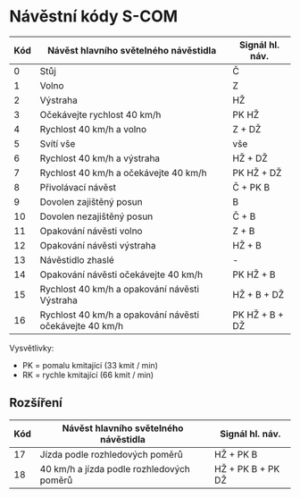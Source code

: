 Návěstní kódy S-COM
===================

| Kód | Návěst hlavního světelného návěstidla                   | Signál hl. náv.    |
| --- | ------------------------------------------------------- | ------------------ |
| 0   | Stůj                                                    | Č                  |
| 1   | Volno                                                   | Z                  |
| 2   | Výstraha                                                | HŽ                 |
| 3   | Očekávejte rychlost 40 km/h                             | PK HŽ              |
| 4   | Rychlost 40 km/h a volno                                | Z + DŽ             |
| 5   | Svítí vše                                               | vše                |
| 6   | Rychlost 40 km/h a výstraha                             | HŽ + DŽ            |
| 7   | Rychlost 40 km/h a očekávejte 40 km/h                   | PK HŽ + DŽ         |
| 8   | Přivolávací návěst                                      | Č + PK B           |
| 9   | Dovolen zajištěný posun                                 | B                  |
| 10  | Dovolen nezajištěný posun                               | Č + B              |
| 11  | Opakování návěsti volno                                 | Z + B              |
| 12  | Opakování návěsti výstraha                              | HŽ + B             |
| 13  | Návěstidlo zhaslé                                       | -                  |
| 14  | Opakování návěsti očekávejte 40 km/h                    | PK HŽ + B          |
| 15  | Rychlost 40 km/h a opakování návěsti Výstraha           | HŽ + B + DŽ        |
| 16  | Rychlost 40 km/h a opakování návěsti očekávejte 40 km/h | PK HŽ + B + DŽ     |

Vysvětlivky:
* PK = pomalu kmitající (33 kmit / min)
* RK = rychle kmitající (66 kmit / min)

## Rozšíření

| Kód | Návěst hlavního světelného návěstidla                   | Signál hl. náv.    |
| --- | ------------------------------------------------------- | ------------------ |
| 17  | Jízda podle rozhledových poměrů                         | HŽ + PK B          |
| 18  | 40 km/h a jízda podle rozhledových poměrů               | HŽ + PK B + PK DŽ  |
